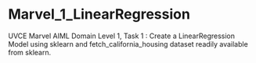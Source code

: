 # Marvel_1_LinearRegression

UVCE Marvel AIML Domain Level 1, Task 1 : Create a LinearRegression Model using sklearn and  fetch_california_housing dataset readily available from sklearn.
